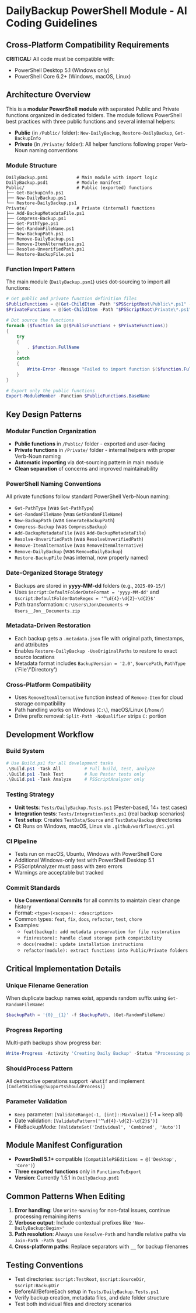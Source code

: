 # DailyBackup PowerShell Module - AI Coding Guidelines

## Cross-Platform Compatibility Requirements

**CRITICAL:** All code must be compatible with:

- PowerShell Desktop 5.1 (Windows only)
- PowerShell Core 6.2+ (Windows, macOS, Linux)

## Architecture Overview

This is a **modular PowerShell module** with separated Public and Private functions organized in dedicated folders. The module follows PowerShell best practices with three public functions and several internal helpers:

- **Public** (in `/Public/` folder): `New-DailyBackup`, `Restore-DailyBackup`, `Get-BackupInfo`
- **Private** (in `/Private/` folder): All helper functions following proper Verb-Noun naming conventions

### Module Structure

```
DailyBackup.psm1           # Main module with import logic
DailyBackup.psd1           # Module manifest
Public/                    # Public (exported) functions
├── Get-BackupInfo.ps1
├── New-DailyBackup.ps1
└── Restore-DailyBackup.ps1
Private/                   # Private (internal) functions
├── Add-BackupMetadataFile.ps1
├── Compress-Backup.ps1
├── Get-PathType.ps1
├── Get-RandomFileName.ps1
├── New-BackupPath.ps1
├── Remove-DailyBackup.ps1
├── Remove-ItemAlternative.ps1
├── Resolve-UnverifiedPath.ps1
└── Restore-BackupFile.ps1
```

### Function Import Pattern

The main module (`DailyBackup.psm1`) uses dot-sourcing to import all functions:

```powershell
# Get public and private function definition files
$PublicFunctions = @(Get-ChildItem -Path "$PSScriptRoot\Public\*.ps1" -ErrorAction SilentlyContinue)
$PrivateFunctions = @(Get-ChildItem -Path "$PSScriptRoot\Private\*.ps1" -ErrorAction SilentlyContinue)

# Dot source the functions
foreach ($function in @($PublicFunctions + $PrivateFunctions))
{
    try
    {
        . $function.FullName
    }
    catch
    {
        Write-Error -Message "Failed to import function $($function.FullName): $_"
    }
}

# Export only the public functions
Export-ModuleMember -Function $PublicFunctions.BaseName
```

## Key Design Patterns

### Modular Function Organization

- **Public functions** in `/Public/` folder - exported and user-facing
- **Private functions** in `/Private/` folder - internal helpers with proper Verb-Noun naming
- **Automatic importing** via dot-sourcing pattern in main module
- **Clean separation** of concerns and improved maintainability

### PowerShell Naming Conventions

All private functions follow standard PowerShell Verb-Noun naming:

- `Get-PathType` (was `Get-PathType`)
- `Get-RandomFileName` (was `GetRandomFileName`)
- `New-BackupPath` (was `GenerateBackupPath`)
- `Compress-Backup` (was `CompressBackup`)
- `Add-BackupMetadataFile` (was `Add-BackupMetadataFile`)
- `Resolve-UnverifiedPath` (was `ResolveUnverifiedPath`)
- `Remove-ItemAlternative` (was `RemoveItemAlternative`)
- `Remove-DailyBackup` (was `RemoveDailyBackup`)
- `Restore-BackupFile` (was internal, now properly named)

### Date-Organized Storage Strategy

- Backups are stored in **yyyy-MM-dd** folders (e.g., `2025-09-15/`)
- Uses `$script:DefaultFolderDateFormat = 'yyyy-MM-dd'` and `$script:DefaultFolderDateRegex = '^\d{4}-\d{2}-\d{2}$'`
- Path transformation: `C:\Users\Jon\Documents` → `Users__Jon__Documents.zip`

### Metadata-Driven Restoration

- Each backup gets a `.metadata.json` file with original path, timestamps, and attributes
- Enables `Restore-DailyBackup -UseOriginalPaths` to restore to exact source locations
- Metadata format includes `BackupVersion = '2.0'`, `SourcePath`, `PathType` ('File'/'Directory')

### Cross-Platform Compatibility

- Uses `RemoveItemAlternative` function instead of `Remove-Item` for cloud storage compatibility
- Path handling works on Windows (`C:\`), macOS/Linux (`/home/`)
- Drive prefix removal: `Split-Path -NoQualifier` strips `C:` portion

## Development Workflow

### Build System

```powershell
# Use Build.ps1 for all development tasks
.\Build.ps1 -Task All         # Full build, test, analyze
.\Build.ps1 -Task Test        # Run Pester tests only
.\Build.ps1 -Task Analyze     # PSScriptAnalyzer only
```

### Testing Strategy

- **Unit tests**: `Tests/DailyBackup.Tests.ps1` (Pester-based, 14+ test cases)
- **Integration tests**: `Tests/IntegrationTests.ps1` (real backup scenarios)
- **Test setup**: Creates `TestData/Source` and `TestData/Backup` directories
- **CI**: Runs on Windows, macOS, Linux via `.github/workflows/ci.yml`

### CI Pipeline

- Tests run on macOS, Ubuntu, Windows with PowerShell Core
- Additional Windows-only test with PowerShell Desktop 5.1
- PSScriptAnalyzer must pass with zero errors
- Warnings are acceptable but tracked

### Commit Standards

- **Use Conventional Commits** for all commits to maintain clear change history
- Format: `<type>(<scope>): <description>`
- Common types: `feat`, `fix`, `docs`, `refactor`, `test`, `chore`
- Examples:
  - `feat(backup): add metadata preservation for file restoration`
  - `fix(restore): handle cloud storage path compatibility`
  - `docs(readme): update installation instructions`
  - `refactor(module): extract functions into Public/Private folders`

## Critical Implementation Details

### Unique Filename Generation

When duplicate backup names exist, appends random suffix using `Get-RandomFileName`:

```powershell
$backupPath = '{0}__{1}' -f $backupPath, (Get-RandomFileName)
```

### Progress Reporting

Multi-path backups show progress bar:

```powershell
Write-Progress -Activity 'Creating Daily Backup' -Status "Processing path $currentPath of $totalPaths"
```

### ShouldProcess Pattern

All destructive operations support `-WhatIf` and implement `[CmdletBinding(SupportsShouldProcess)]`

### Parameter Validation

- `Keep` parameter: `[ValidateRange(-1, [int]::MaxValue)]` (-1 = keep all)
- Date validation: `[ValidatePattern('^\d{4}-\d{2}-\d{2}$')]`
- FileBackupMode: `[ValidateSet('Individual', 'Combined', 'Auto')]`

## Module Manifest Configuration

- **PowerShell 5.1+** compatible (`CompatiblePSEditions = @('Desktop', 'Core')`)
- **Three exported functions** only in `FunctionsToExport`
- **Version**: Currently 1.5.1 in `DailyBackup.psd1`

## Common Patterns When Editing

1. **Error handling**: Use `Write-Warning` for non-fatal issues, continue processing remaining items
2. **Verbose output**: Include contextual prefixes like `'New-DailyBackup:Begin>'`
3. **Path resolution**: Always use `Resolve-Path` and handle relative paths via `Join-Path -Path $pwd`
4. **Cross-platform paths**: Replace separators with `__` for backup filenames

## Testing Conventions

- Test directories: `$script:TestRoot`, `$script:SourceDir`, `$script:BackupDir`
- BeforeAll/BeforeEach setup in `Tests/DailyBackup.Tests.ps1`
- Verify backup creation, metadata files, and date folder structure
- Test both individual files and directory scenarios
